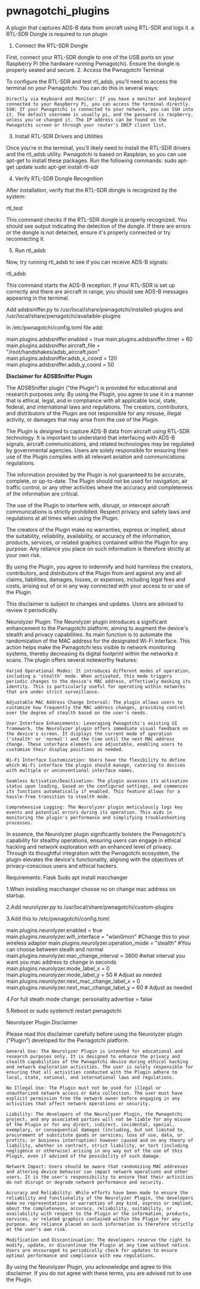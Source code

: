 # pwnagotchi_plugins
A plugin that captures ADS-B data from aircraft using RTL-SDR and logs it.
a RTL-SDR Dongle is required to run plugin
1. Connect the RTL-SDR Dongle

First, connect your RTL-SDR dongle to one of the USB ports on your Raspberry Pi (the hardware running Pwnagotchi). Ensure the dongle is properly seated and secure.
2. Access the Pwnagotchi Terminal

To configure the RTL-SDR and test rtl_adsb, you'll need to access the terminal on your Pwnagotchi. You can do this in several ways:

    Directly via Keyboard and Monitor: If you have a monitor and keyboard connected to your Raspberry Pi, you can access the terminal directly.
    SSH: If your Pwnagotchi is connected to your network, you can SSH into it. The default username is usually pi, and the password is raspberry, unless you've changed it. The IP address can be found on the Pwnagotchi screen or through your router's DHCP client list.

3. Install RTL-SDR Drivers and Utilities

Once you're in the terminal, you'll likely need to install the RTL-SDR drivers and the rtl_adsb utility. Pwnagotchi is based on Raspbian, so you can use apt-get to install these packages. Run the following commands:
sudo apt-get update
sudo apt-get install rtl-sdr

4. Verify RTL-SDR Dongle Recognition

After installation, verify that the RTL-SDR dongle is recognized by the system:

rtl_test

This command checks if the RTL-SDR dongle is properly recognized. You should see output indicating the detection of the dongle. If there are errors or the dongle is not detected, ensure it's properly connected or try reconnecting it.

5. Run rtl_adsb

Now, try running rtl_adsb to see if you can receive ADS-B signals:

rtl_adsb

This command starts the ADS-B reception. If your RTL-SDR is set up correctly and there are aircraft in range, you should see ADS-B messages appearing in the terminal.

Add adsbsniffer.py to /usr/local/share/pwnagotchi/installed-plugins and /usr/local/share/pwnagotchi/availaible-plugins

In /etc/pwnagotchi/config.toml file add: 

main.plugins.adsbsniffer.enabled = true
main.plugins.adsbsniffer.timer = 60
main.plugins.adsbsniffer.aircraft_file = "/root/handshakes/adsb_aircraft.json"
main.plugins.adsbsniffer.adsb_x_coord = 120
main.plugins.adsbsniffer.adsb_y_coord = 50

**Disclaimer for ADSBSniffer Plugin**

The ADSBSniffer plugin ("the Plugin") is provided for educational and research purposes only. By using the Plugin, you agree to use it in a manner that is ethical, legal, and in compliance with all applicable local, state, federal, and international laws and regulations. The creators, contributors, and distributors of the Plugin are not responsible for any misuse, illegal activity, or damages that may arise from the use of the Plugin.

The Plugin is designed to capture ADS-B data from aircraft using RTL-SDR technology. It is important to understand that interfacing with ADS-B signals, aircraft communications, and related technologies may be regulated by governmental agencies. Users are solely responsible for ensuring their use of the Plugin complies with all relevant aviation and communications regulations.

The information provided by the Plugin is not guaranteed to be accurate, complete, or up-to-date. The Plugin should not be used for navigation, air traffic control, or any other activities where the accuracy and completeness of the information are critical.

The use of the Plugin to interfere with, disrupt, or intercept aircraft communications is strictly prohibited. Respect privacy and safety laws and regulations at all times when using the Plugin.

The creators of the Plugin make no warranties, express or implied, about the suitability, reliability, availability, or accuracy of the information, products, services, or related graphics contained within the Plugin for any purpose. Any reliance you place on such information is therefore strictly at your own risk.

By using the Plugin, you agree to indemnify and hold harmless the creators, contributors, and distributors of the Plugin from and against any and all claims, liabilities, damages, losses, or expenses, including legal fees and costs, arising out of or in any way connected with your access to or use of the Plugin.

This disclaimer is subject to changes and updates. Users are advised to review it periodically.
 











Neurolyzer Plugin:
The Neurolyzer plugin introduces a significant enhancement to the Pwnagotchi platform, aiming to augment the device's stealth and privacy capabilities. Its main function is to automate the randomization of the MAC address for the designated Wi-Fi interface. This action helps make the Pwnagotchi less visible to network monitoring systems, thereby decreasing its digital footprint within the networks it scans. The plugin offers several noteworthy features:

    Varied Operational Modes: It introduces different modes of operation, including a 'stealth' mode. When activated, this mode triggers periodic changes to the device's MAC address, effectively masking its identity. This is particularly useful for operating within networks that are under strict surveillance.

    Adjustable MAC Address Change Interval: The plugin allows users to customize how frequently the MAC address changes, providing control over the degree of stealth based on the user's needs.

    User Interface Enhancements: Leveraging Pwnagotchi's existing UI framework, the Neurolyzer plugin offers immediate visual feedback on the device's screen. It displays the current mode of operation ('stealth' or 'normal') and the time until the next MAC address change. These interface elements are adjustable, enabling users to customize their display positions as needed.

    Wi-Fi Interface Customization: Users have the flexibility to define which Wi-Fi interface the plugin should manage, catering to devices with multiple or unconventional interface names.

    Seamless Activation/Deactivation: The plugin assesses its activation status upon loading, based on the configured settings, and commences its functions automatically if enabled. This feature allows for a hassle-free transition to stealth mode.

    Comprehensive Logging: The Neurolyzer plugin meticulously logs key events and potential errors during its operation. This aids in monitoring the plugin's performance and simplifying troubleshooting processes.

In essence, the Neurolyzer plugin significantly bolsters the Pwnagotchi's capability for stealthy operations, ensuring users can engage in ethical hacking and network exploration with an enhanced level of privacy. Through its thoughtful integration with the Pwnagotchi ecosystem, the plugin elevates the device's functionality, aligning with the objectives of privacy-conscious users and ethical hackers.

Requirements: Flask
Sudo apt install macchanger

1.When installing macchanger choose no on change mac address on startup.

2.Add neurolyzer.py to /usr/local/share/pwnagotchi/custom-plugins

3.Add this to /etc/pwnagotchi/config.toml: 

main.plugins.neurolyzer.enabled = true
main.plugins.neurolyzer.wifi_interface = "wlan0mon" #Change this to your wireless adapter
main.plugins.neurolyzer.operation_mode = "stealth"  #You can choose between stealh and normal
main.plugins.neurolyzer.mac_change_interval = 3600  #what interval you want you mac address to change in seconds
main.plugins.neurolyzer.mode_label_x = 0
main.plugins.neurolyzer.mode_label_y = 50  # Adjust as needed
main.plugins.neurolyzer.next_mac_change_label_x = 0
main.plugins.neurolyzer.next_mac_change_label_y = 60  # Adjust as needed

4.For full stealh mode change: personality.advertise = false

5.Reboot or sudo systemctl restart pwnagotchi

Neurolyzer Plugin Disclaimer

Please read this disclaimer carefully before using the Neurolyzer plugin ("Plugin") developed for the Pwnagotchi platform.

    General Use: The Neurolyzer Plugin is intended for educational and research purposes only. It is designed to enhance the privacy and stealth capabilities of the Pwnagotchi device during ethical hacking and network exploration activities. The user is solely responsible for ensuring that all activities conducted with the Plugin adhere to local, state, national, and international laws and regulations.

    No Illegal Use: The Plugin must not be used for illegal or unauthorized network access or data collection. The user must have explicit permission from the network owner before engaging in any activities that affect network operations or security.

    Liability: The developers of the Neurolyzer Plugin, the Pwnagotchi project, and any associated parties will not be liable for any misuse of the Plugin or for any direct, indirect, incidental, special, exemplary, or consequential damages (including, but not limited to, procurement of substitute goods or services; loss of use, data, or profits; or business interruption) however caused and on any theory of liability, whether in contract, strict liability, or tort (including negligence or otherwise) arising in any way out of the use of this Plugin, even if advised of the possibility of such damage.

    Network Impact: Users should be aware that randomizing MAC addresses and altering device behavior can impact network operations and other users. It is the user's responsibility to ensure that their activities do not disrupt or degrade network performance and security.

    Accuracy and Reliability: While efforts have been made to ensure the reliability and functionality of the Neurolyzer Plugin, the developers make no representations or warranties of any kind, express or implied, about the completeness, accuracy, reliability, suitability, or availability with respect to the Plugin or the information, products, services, or related graphics contained within the Plugin for any purpose. Any reliance placed on such information is therefore strictly at the user's own risk.

    Modification and Discontinuation: The developers reserve the right to modify, update, or discontinue the Plugin at any time without notice. Users are encouraged to periodically check for updates to ensure optimal performance and compliance with new regulations.

By using the Neurolyzer Plugin, you acknowledge and agree to this disclaimer. If you do not agree with these terms, you are advised not to use the Plugin.


